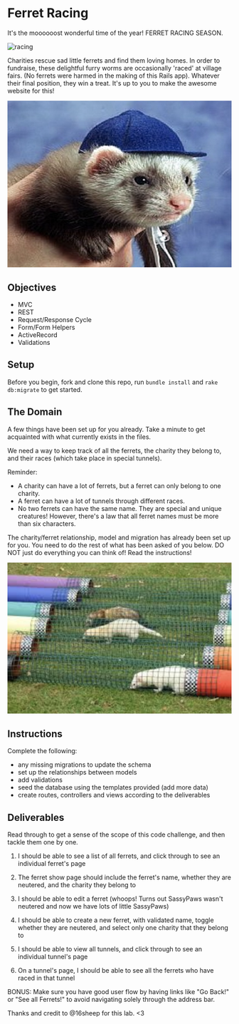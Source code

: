 # Ferret Racing

It's the moooooost wonderful time of the year! FERRET RACING SEASON.

![racing](racing.gif)

Charities rescue sad little ferrets and find them loving homes. In order to fundraise, these delightful furry worms are occasionally 'raced' at village fairs. (No ferrets were harmed in the making of this Rails app). Whatever their final position, they win a treat. It's up to you to make the awesome website for this!

![BADASS](badass-mf.png)

## Objectives
+ MVC
+ REST
+ Request/Response Cycle
+ Form/Form Helpers
+ ActiveRecord
+ Validations

## Setup

Before you begin, fork and clone this repo, run `bundle install` and `rake db:migrate` to get started.

## The Domain

A few things have been set up for you already. Take a minute to get acquainted with what currently exists in the files.

We need a way to keep track of all the ferrets, the charity they belong to, and their races (which take place in special tunnels).

Reminder:
- A charity can have a lot of ferrets, but a ferret can only belong to one charity.
- A ferret can have a lot of tunnels through different races.
- No two ferrets can have the same name. They are special and unique creatures! However, there's a law that all ferret names must be more than six characters.

The charity/ferret relationship, model and migration has already been set up for you. You need to do the rest of what has been asked of you below. DO NOT just do everything you can think of! Read the instructions!

![tunnels](coloured-tunnels.png)


## Instructions
Complete the following:
- any missing migrations to update the schema
- set up the relationships between models
- add validations
- seed the database using the templates provided (add more data)
- create routes, controllers and views according to the deliverables

## Deliverables

Read through to get a sense of the scope of this code challenge, and then tackle them one by one.

1. I should be able to see a list of all ferrets, and click through to see an individual ferret's page

2. The ferret show page should include the ferret's name, whether they are neutered, and the charity they belong to

3. I should be able to edit a ferret (whoops! Turns out SassyPaws wasn't neutered and now we have lots of little SassyPaws)

4. I should be able to create a new ferret, with validated name, toggle whether they are neutered, and select only one charity that they belong to

5. I should be able to view all tunnels, and click through to see an individual tunnel's page

6. On a tunnel's page, I should be able to see all the ferrets who have raced in that tunnel

BONUS:
Make sure you have good user flow by having links like "Go Back!" or "See all Ferrets!" to avoid navigating solely through the address bar.

Thanks and credit to @16sheep for this lab. <3
